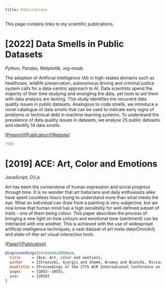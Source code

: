 ```yaml
---
title: Publications
---
```


This page contains links to my scientific publications.

# [2022] Data Smells in Public Datasets

*Python, Pandas, Matplotlib, org-mode*

The adoption of Artificial Intelligence (AI) in high-stakes domains
such as healthcare, wildlife preservation, autonomous driving and
criminal justice system calls for a data-centric approach to AI. Data
scientists spend the majority of their time studying and wrangling the
data, yet tools to aid them with data analysis are lacking. This study
identifies the recurrent data quality issues in public datasets.
Analogous to code smells, we introduce a novel catalogue of data
smells that can be used to indicate early signs of problems or
technical debt in machine learning systems. To understand the
prevalence of data quality issues in datasets, we analyse 25 public
datasets and identify 14 data smells.

[[Preprint](https://arxiv.org/abs/2203.08007)][[Publication](LINKME)][[Website](https://arumoy.me/data-smells)]

```bibtex
TODO
```
# [2019] ACE: Art, Color and Emotions

*JavaScript, D3.js*

Art has been the cornerstone of human expression and social progress
through time. It is no wonder that art historians and daily
enthusiasts alike have spent countless hours trying to understand more
than what meets the eye. What an individual can draw from a painting
is very subjective, but we now know that human mind has a high
sensibility for well-defined subset of traits - one of them being
colour. This paper describes the process of bringing a new light on
how colours and emotional tone (sentiment) can be interlaced with one
another. This is achieved with the use of widespread artificial
intelligence techniques, a vast dataset of art meta-data(OmniArt) and
state-of-the-art visual interaction tools.

[[Paper](assets/pdf/ace.pdf)][[Publication](https://dl.acm.org/doi/abs/10.1145/3343031.3350588)]

```bibtex
@inproceedings{strezoski2019ace,
  title     = {Ace: Art, color and emotion},
  author    = {Strezoski, Gjorgji and Shome, Arumoy and Bianchi, Riccardo and Rao, Shruti and Worring, Marcel},
  booktitle = {Proceedings of the 27th ACM International Conference on Multimedia},
  pages     = {1053--1055},
  year      = {2019}
}
```
